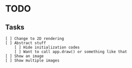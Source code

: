 # TODO
## Tasks
    [ ] Change to 2D rendering
    [ ] Abstract stuff
        [ ] Hide initialization codes
        [ ] Want to call app.draw() or something like that
    [ ] Show an image
    [ ] Show multiple images
